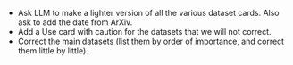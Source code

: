 
- Ask LLM to make a lighter version of all the various dataset cards. Also ask to add the date from ArXiv.
- Add a Use card with caution for the datasets that we will not correct.
- Correct the main datasets (list them by order of importance, and correct them little by little).
